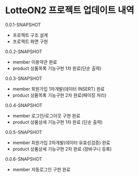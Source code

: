 # LotteON2 프로젝트 업데이트 내역

0.0.1-SNAPSHOT
 - 프로젝트 구조 설계
 - 프로젝트 화면 구현

0.0.2-SNAPSHOT
 - member 이용약관 완료
 - product 상품목록 기능구현 1차 완료(단순 출력)

0.0.3-SNAPSHOT
 - member 회원가입 1차개발(데이터 INSERT) 완료
 - product 상품목록 기능구현 2차 완료(페이징 처리)

0.0.4-SNAPSHOT
 - member 로그인/로그아웃 구현 완료
 - product 상품상세 기능구현 1차 완료 (단순 출력)

0.0.5-SNAPSHOT
 - member 회원가입 2차개발(데이터 유효성검증) 완료
 - product 상품상세 기능구현 2차 완료 (장바구니 등록)

0.0.6-SNAPSHOT
 - member 자동로그인 구현 완료
